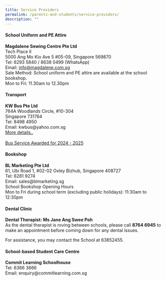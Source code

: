```yaml
---
title: Service Providers
permalink: /parents-and-students/service-providers/
description: ""
---
```

<h4><strong>School Uniform and PE Attire</strong></h4>
<p><strong>Magdalene Sewing Centre Pte Ltd<br></strong>Tech Place II<br>5000 Ang Mo Kio Ave 5 #05-09, Singapore 569870<br>Tel: 6293 5840 / 8638 0499 (WhatsApp)<br>Email:&nbsp;<a href="mailto:info@magdalene.com.sg?subject=Request%20for%20information">info@magdalene.com.sg</a><br>Sale Method: School uniform and PE attire are available at the school bookshop.<br>Mon to Fri: 11.30am to 12.30pm</p>

<h4><strong>Transport</strong></h4>
<p><strong>KW Bus Pte Ltd<br></strong>764A Woodlands Circle, #10-304<br>Singapore 731764<br>Tel: 8498 4950<br>Email: kwbus@yahoo.com.sg<br>
	<a target="_blank" href="/files/Ops/school bus nte prices.pdf">More details..</a><br><br>
<a target="_blank" href="/files/Ops/school bus operator - awarded.pdf">Bus Service Awarded for 2024 - 2025</a></p>
<h4><strong>Bookshop</strong></h4>
<p><strong>BL Marketing Pte Ltd<br></strong>61, Ubi Road 1, #02-02 Oxley Bizhub, Singapore 408727<br>Tel: 6281 9274<br>Email: sales@blmarketing.sg<br>School Bookshop Opening Hours<br>Mon to Fri during school term (excluding public holidays): 11:30am to 12:30pm</p>

<h4><strong>Dental Clinic</strong></h4>
<p><strong>Dental Therapist: Ms Jane Ang Swee Poh<br></strong>As the dental therapist is roving between schools, please call <strong>8764 6945</strong> to make an appointment before coming down for any dental issues. <br>
	
For assistance, you may contact the School at 63852455.</p>

<h4><strong>School-based Student Care Centre</strong></h4>
<p><strong>Commit Learning Schoolhouse<br></strong>Tel: 6366 3666<br>Email: enquiry@commitlearning.com.sg</p>